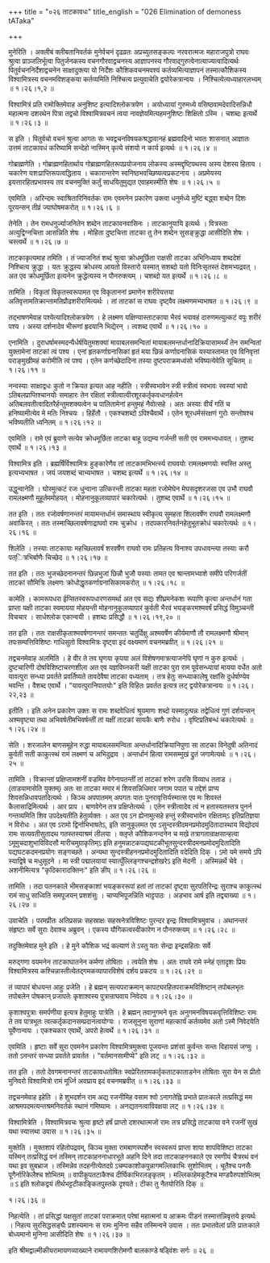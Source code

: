 +++
title = "०२६ ताटकावधः"
title_english = "026 Elimination of demoness tATaka"

+++


मुनेरिति । अक्लीबं क्लीबतानिवर्तकं मुनेर्वचनं दृढव्रतः अप्रच्युतसङ्कल्पः
नरवरात्मजः महाराजपुत्रो राघवः श्रुत्वा प्राञ्जलिर्भूत्वा पितुर्जनकस्य
वचनगौरवाद्वचनस्य आज्ञापनस्य गौरवाद्गुरुत्वेनात्याज्यत्वादित्यर्थः
पितुर्वचननिर्देशाद्वचनेन साक्षादुक्त्या यो निर्देशः कौशिकवचनमवश्यं
कर्तव्यमित्याज्ञापनं तस्मात्कौशिकस्य विश्वामित्रस्य वचनमविशङ्कया
कर्तव्यमिति निश्चित्य प्रत्युवाचेति द्वयोरेकत्रान्वयः ।
निश्चित्येत्यध्याहारलभ्यम्  ॥  १।२६।१,२  ॥   

  

विश्वामित्रं प्रति रामोक्तिमेवाह अनुशिष्ट इत्यादिश्लोकत्रयेण ।
अयोध्यायां गुरुमध्ये वसिष्ठवामदेवादिसन्निधौ महात्मना दशरथेन पित्रा
तद्वचो विश्वामित्रवचनं त्वया नावज्ञेयमित्यहमनुशिष्टः शिक्षितो ऽस्मि ।
चशब्दः इत्यर्थे  ॥  १।२६।३  ॥   

  

स इति । पितुर्वचो वचनं श्रुत्वा आगतः सः भवद्वचनविषयकश्रद्धावानहं
ब्रह्मवादिनो भवतः शासनात् आज्ञातः उत्तमं ताटकावधं करिष्यामि सन्देहो
नास्मिन् कृत्ये संशयो न कार्य इत्यर्थः  ॥  १।२६।४  ॥   

  

गोब्राह्मणेति । गोब्राह्मणहितार्थाय गोब्राह्मणहितरूपप्रयोजनाय लोकस्य
अस्मद्दृष्टिपथस्य अस्य देशस्य हिताय । चकारेण यशःप्राप्तिरूपत्वद्धिताय ।
चकारान्तरेण स्वनिष्ठभवच्छिष्यत्वप्रकटनाय । अप्रमेयस्य
इयत्तारहितप्रभावस्य तव वचनमुक्तिं कर्तुं साधयितुमुद्यत एवाहमस्मीति शेषः
 ॥  १।२६।५  ॥   

  

एवमिति । अरिन्दमः स्वाश्रितारिनिवर्तकः रामः एवमनेन प्रकारेण उक्त्वा
धनुर्मध्ये मुष्टिं बद्ध्वा शब्देन दिशः पूरयन्सन् तीव्रं ज्याघोषमकरोत्  ॥ 
१।२६।६  ॥   

  

तेनेति । तेन रामधनुर्ज्याजनितेन शब्देन ताटकावनवासिनः । ताटकानुयायि
इत्यर्थः । वित्रस्ताः अत्युद्विग्नचित्ता आसन्निति शेषः । मोहिता
दुष्टचित्ता ताटका तु तेन शब्देन सुसङ्क्रुद्धा आसीदिति शेषः । चस्त्वर्थे
 ॥  १।२६।७  ॥   

  

ताटकाकृत्यमाह तमिति । तं ज्याजनितं शब्दं श्रुत्वा क्रोधमूर्छिता राक्षसी
ताटका अभिनिध्याय शब्ददेशं निश्चित्य क्रुद्धा । यतः क्रुद्धस्य क्रोधस्य
आयतो विस्तारो यस्मात् सशब्दो यतो विनिःसृतस्तं देशमभ्यद्रवत् । अत एव
क्रोधमूर्छिता इत्यनेन क्रुद्धेत्यस्य न पौनरुक्त्यम् । चशब्दो यत इत्यर्थे
 ॥  १।२६।८  ॥   

  

तामिति । विकृतां विकृतस्वरूपामत एव विकृताननां प्रमाणेन शरीरेयत्तया
अतिवृत्तामतिक्रान्तामतिप्रौढशरीरामित्यर्थः । तां ताटकां स राघवः
दृष्ट्वैव लक्ष्मणमभ्यभाषत  ॥  १।२६।९  ॥   

  

तद्भाषणमेवाह पश्येत्यादिश्लोकत्रयेण । हे लक्ष्मण यक्षिण्यास्ताटकाया
भैरवं भयावहं दारुणमत्युत्कटं वपुः शरीरं पश्य । अस्या दर्शनादेव भीरूणां
हृदयानि भिद्येरन् । त्वशब्द एवार्थे  ॥  १।२६।१०  ॥   

  

एनामिति । दुराधर्षामस्मदन्यैर्धर्षयितुमशक्यां मायाबलसमन्वितां
मायाबलमन्तर्धानादिक्रियासामर्थ्यं तेन समन्वितां युक्तामेनां ताटकां त्वं
पश्य । एनां हृतकर्णाग्रनासिकां हृतं मया छिन्नं कर्णाग्रनासिकं
यस्यास्तामत एव विनिवृत्तां पराङ्मुखीमहं करोमीति त्वं पश्य । एतेन
कर्णच्छेदादिना तस्या दुष्टपराक्रमध्वंसो भविष्यत्येवेति सूचितम्  ॥ 
१।२६।११  ॥   

  

नन्वस्याः साक्षाद्वधः कुतो न क्रियत इत्यत आह नहीति । स्त्रीस्वभावेन
स्त्री स्त्रीत्वं स्वभावः स्वस्यां भावो ऽतिबलप्राप्तिश्चानयोः समाहारः
तेन रक्षितां स्त्रीत्वात्वीरशूरकर्तृकवधानर्हत्वेन
अतिबलवतीत्वादितरैर्हन्तुमशक्यत्वेन च पालितामेनां हन्तुमहं नैवोत्सहे ।
अतः अस्याः वीर्यं गतिं च हनिष्यामीत्येव मे मतिः निश्चयः । हिर्हेतौ ।
एकश्चशब्दो ऽपिश्चैवार्थे । एतेन शूरधर्मसंरक्षणं गुरोः सन्तोषश्च
भविष्यतीति ध्वनितम्  ॥  १।२६।१२  ॥   

  

एवमिति । रामे एवं ब्रुवाणे सत्येव क्रोधमूर्छिता ताटका बाहू उद्यम्य
गर्जन्ती सती एव राममभ्यधावत् । तुशब्द एवार्थे  ॥  १।२६।१३  ॥   

  

विश्वामित्र इति । ब्रह्मर्षिर्विश्वामित्रः हुङ्कारेणैव तां
ताटकामभिभर्त्स्य राघवयोः रामलक्ष्मणयोः स्वस्ति अस्तु इत्यभ्यभाषत । जयं
जयशब्दं चाभ्यभाषत । चशब्द इत्यर्थे  ॥  १।२६।१४  ॥   

  

उद्धुन्वानेति । घोरमुत्कटं रजः धुन्वाना उत्किरन्ती ताटका महता रजोमेघेन
मेघसदृशरजसा एव उभौ राघवौ रामलक्ष्मणौ मुहूर्तममोहयत् । मोहनानुकूलव्यापारं
चकारेत्यर्थः । तुशब्द एवार्थे  ॥  १।२६।१५  ॥   

  

तत इति । ततः रजोवर्षणानन्तरं मायामन्तर्धानं समास्थाय स्वीकृत्य सुमहता
शिलावर्षेण राघवौ रामलक्ष्मणौ अवाकिरत् । ततः तस्माच्छिलावर्षणाद्राघवो
रामः चुक्रोध । तदपकारनिवर्तनहेतुभूतक्रोधं चकारेत्यर्थः  ॥  १।२६।१६  ॥   

  

शिलेति । तस्याः ताटकायाः महच्छिलावर्षं शरवर्षेण राघवो रामः प्रतिहत्य
विनाश्य उपधावन्त्या तस्याः करौ पत्ित्रभिर्बाणैः चिच्छेद  ॥  १।२६।१७  ॥   

  

तत इति । ततः भुजच्छेदनानन्तरं छिन्नभुजां छिन्नौ भुजौ यस्याः तामत एव
श्रान्तामभ्याशे समीपे परिगर्जतीं ताटकां सौमित्रिः लक्ष्मणः
क्रोधोद्धृतकर्णाग्रनासिकामकरोत्  ॥  १।२६।१८  ॥   

  

कामेति । कामरूपधरा ईप्सितस्वरूपधारणसमर्था अत एव सद्यः शीघ्रमनेकशः रूपाणि
कृत्वा अन्तर्धानं गता प्राप्ता यक्षी ताटका स्वमायया मोहयन्ती
मोहनानुकूलव्यापारं कुर्वती भैरवं भयङ्करमश्मवर्षं प्रसिद्धं विमुञ्चन्ती
विचचार । सार्धश्लोक एकान्वयी । हशब्दः प्रसिद्धौ  ॥  १।२६।१९,२०  ॥   

  

तत इति । ततः राक्षसीकृताश्मवर्षणानन्तरं समन्ततः चतुर्दिक्षु अश्मवर्षेण
कीर्यमाणौ तौ रामलक्ष्मणौ श्रीमान् तपःसम्पत्तिविशिष्टः गाधिसुतो
विश्वामित्रः दृष्ट्वा इदं वक्ष्यमाणं वचनमब्रवीत्  ॥  १।२६।२१  ॥   

  

तद्वचनमेवाह अलमिति । हे वीर ते तव घृणया कृपया अलं विशेषणमात्रत्याजनेपि
घृणां न कुरु इत्यर्थः । दुष्टचारिणी दोषविशिष्टाचरणशीला अत एव
यज्ञविघ्नकरी यक्षी ताटका पुरा राम पूर्वसन्ध्यायां मायया वर्धेत अतो
यावत्पुरा सन्ध्या प्रवर्तते प्रवर्तिष्यते तावदेवैषा ताटका वध्यताम् ।
तत्र हेतुः सन्ध्याकालेषु रक्षांसि दुर्धर्षाण्येव भवन्ति । वैशब्द एवार्थे
। "यावत्पुरानिपातयोः" इति विहितः प्रवर्तत इत्यत्र लट् द्वयोरेकत्रान्वयः
 ॥  १।२६।२२,२३  ॥   

  

इतीति । इति अनेन प्रकारेण उक्तः स रामः शब्दवेधित्वं श्रूयमाणः शब्दो
यस्मादुत्पन्नः तद्वेधित्वं गुणं दर्शयन्सन् अश्मवृष्ट्या तथा
अभिवर्षतीमभिवर्षन्तीं तां यक्षीं ताटकां सायकैः बाणैः रुरोध ।
वृष्टिप्रतिबन्धं चकारेत्यर्थः  ॥  १।२६।२४  ॥   

  

सेति । शरजालेन बाणसमूहेन रुद्धा मायाबलसमन्विता अन्तर्धानादिक्रियानिपुणा
सा ताटका विनेदुषी अतिनादं कुर्वती सती काकुत्स्थं रामं लक्ष्मणं च
अभिदुद्राव । अन्तर्धानं हित्वा रामसम्मुखं द्रुतं जगामेत्यर्थः  ॥  १।२६।२५
 ॥   

  

तामिति । विक्रान्तां प्रक्षिप्तामशनीं वज्रमिव वेगेनापतन्तीं तां ताटकां
शरेण उरसि विव्याध तताड । (ताडयामासेति युक्तम्) अतः सा ताटका ममार मं
शिवसन्निधिमार जगाम पपात च तद्देशं प्राप्य शिवसन्निधावपतदित्यर्थः । किञ्च
अपपातमम् अपगतः पातः पुनरावृत्तिर्यस्मात्स एव मः शिवस्तं
कैलासाद्रिमित्यर्थः । आर प्राप । बाणवेगेन तत्र प्रक्षिप्तेत्यर्थः । एतेन
स्त्रीत्वादेव त्वं न हतास्यतस्तत्र पुनर्न गन्तव्यमिति शिव उपदेक्ष्यतीति
हेतुर्व्यक्तः । अत एव ऽन ह्येनामुत्सहे हन्तुं स्त्रीस्वभावेन रक्षिताम्ऽ
इतिप्रतिज्ञया न विरोधः । अत एव ऽरामो द्विर्नाभिभाषतेऽ, इति सानुकूलमत एव
ऽसुन्दस्त्रीदमनप्रमोदमुदितादास्थाय विद्योदयं रामः सत्यवतीसुतादथ
गतस्तस्याश्रमं लीलया । क्लृप्ते कौशिकनन्दनेन च मखे
तत्रागतान्राक्षसान्हत्वा ऽमूमुचदाशुभाविविदसौ मारीचमुग्राकृतिम्ऽ इति
हनुमन्नाटकपद्यघटकीभूतसुन्दस्त्रीदमनप्रमोदमुदितादिति पद्यघटकदमनप्रयोगः
सङ्गच्छते । अन्यथा सुन्दस्त्रीहननप्रमोदमुदितादिति वदेदिति दिक् । ऽमो यमे
समये ऽपि स्याद्विषे च मधुसूदने । मा स्त्री पद्मालयायां
स्यात्पुँल्लिङ्गश्चन्द्रशेखरेऽ इति मेदनी । अस्मिन्नर्थे चेवे ।
अशनीमित्यत्र "कृदिकारादक्तिनः" इति ङीप्  ॥  १।२६।२६  ॥   

  

तामिति । तदा पतनकाले भीमसङ्काशां भयङ्कररूपां हतां तां ताटकां दृष्ट्वा
सुरपतिरिन्द्रः सुराश्च काकुत्स्थं रामं साधु साध्विति समपूजयन् प्रशशंसुः
। चाप्यभिपूजन्निति भाट्टपाठः । अडभाव आर्ष इति तद्व्याख्या  ॥  १।२६।२७
 ॥   

  

उवाचेति । परमप्रीतः अतिप्रसन्नः सहस्राक्षः सहस्रनेत्रविशिष्टः पुरन्दर
इन्द्रः विश्वामित्रमुवाच । अथानन्तरं संहृष्टाः सर्वे सुराः देवाश्च
अब्रुवन् । एकस्य यौगिकत्वस्वीकारेण न पौनरुक्त्यम्  ॥  १।२६।२८  ॥   

  

तदुक्तिमेवाह मुने इति । हे मुने कौशिक भद्रं कल्याणं ते ऽस्तु यतः
सेन्द्रा इन्द्रसहिताः सर्वे  

मरुद्गणा वयमनेन ताटकाघातनेन कर्मणा तोषिताः । त्वयेति शेषः । अतः राघवे
रामे स्नेहं एतादृशः प्रियः विश्वामित्रस्य
कश्चिन्नास्तीत्येतद्गमकव्यापारविशेषं दर्शय प्रकटय  ॥  १।२६।२९  ॥   

  

तं व्यापारं बोधयन्त आहुः प्रजेति । हे ब्रह्मन् सत्यपराक्रमान्
कापट्यरहितपराक्रमविशिष्टान् तपोबलभृतः तपोबलेन पोषकान् प्रजापतेः
कृशाश्वस्य पुत्रान्राघवाय निवेदय  ॥  १।२६।३०  ॥   

  

कृशाश्वपुत्राः समर्पणीया इत्यत्र हेतुमाहुः पात्रेति । हे ब्रह्मन्
तवानुगमने वृतः अनुगमनविषयकवृत्तिविशिष्टः रामः ते तव पात्रभूतः
त्वत्कर्तृकदानसम्प्रदानत्वयोग्यः । राजसूनुना सुराणां महत्कार्यं
कर्तव्यमेव अतो ऽस्मै निवेदयेति पूर्वेणान्वयः । एकश्चकार एवार्थे, अपरो
हेत्वर्थे  ॥  १।२६।३१  ॥   

  

एवमिति । हृष्टाः सर्वे सुरा एवमनेन प्रकारेण विश्वामित्रमुक्त्वा पूजयन्तः
प्रशंसां कुर्वन्तः सन्तः विहायसं जग्मुः । ततो ऽनन्तरं सन्ध्या प्रवर्तते
प्रावर्तत । "वर्तमानसामीप्ये" इति लट्  ॥  १।२६।३२  ॥   

  

तत इति । ततो देवगमनानन्तरं ताटकावधतोषितः स्वप्रेरितरामकर्तृकताटकाताडनेन
तोषिताः सुरा येन स प्रीतो मुनिवरो विश्वामित्रो रामं मूर्ध्नि अवघ्राय इदं
वचनमब्रवीत्  ॥  १।२६।३३  ॥   

  

तद्वचनमेवाह इहेति । हे शुभदर्शन राम अद्य रजनीमिह वसाम श्वो ऽनागतेह्नि
प्रभाते प्रातःकाले तत्प्रसिद्धं मम आश्रमपदमत्यन्तश्रमनिवर्तकं स्थानं
गमिष्यामः । अनद्यतनत्वाविवक्षया लट्  ॥  १।२६।३४  ॥   

  

विश्वामित्रेति । विश्वामित्रवचः श्रुत्वा हृष्टो हर्षं प्राप्तो
दशरथात्मजो रामः तत्र प्रसिद्धे ताटकाया वने रजनीं सुखं यथा स्यात्तथा उवास
 ॥  १।२६।३५  ॥   

  

मुक्तेति । मुक्तशापं रहितोपद्रवम्, किञ्च मुक्ता रामबाणस्पर्शेन
स्वस्वरूपं प्राप्ता शापा शापविशिष्टा ताटका यस्मिन् तत्प्रसिद्धं वनं
तस्मिन् ताटकाहननाधारभूते अहनि दिने तदा ताटकाहननकाले एव रमणीयं चैत्ररथं
वनं यथा इव सुबभ्राज । तस्मिन्नेव तदहनीत्येतदग्रे
ऽचम्पकाशोकपुन्नागमल्लिकाभिः सुशोभितम् । चूतैश्च पनसैः पूगैर्नारिकेलैश्च
शोभितम्  ॥  वापीकूपतटाकैश्च दीर्घिकाभिरलङ्कृतम् । मल्लिकाहेमकूटैश्च
मण्डपैरुपशोभितम्  ॥ ऽ इति श्लोकद्वयं तीर्थभट्टटीकाङ्कितपुस्तके दृश्यते।
टीका तु नैतयोरिति दिक्  ॥   

१।२६।३६  ॥   

निहत्येति । तां प्रसिद्धां यक्षसुतां ताटकां पराक्रमात् परेषां महात्मनां
य आक्रमः पीडनं तस्मात्तन्निवृत्तये इत्यर्थः । निहत्य सुरसिद्धसङ्घैः
प्रशस्यमानः स रामः मुनिना सहैव तस्मिन्वने उवास । ततः प्रभातवेलां प्रति
प्रातःकाले बोध्यमानो मुनिना आसीदिति शेषः  ॥  १।२६।३७  ॥   

  

इति श्रीमद्वाल्मीकीयरामायणव्याख्याने रामायणशिरोमणौ बालकाण्डे षड्विंशः
सर्गः  ॥  २६  ॥   

  

  


